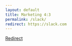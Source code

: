 ```yaml
---
layout: default
title: Marketing 4:3
permalink: /slack/
redirect: https://slack.com
---
```


<meta name="robots" content="noindex,nofollow">

<!-- Replace link above and below with RevolutionUC's slack sign up link -->
[Redirect](https://slack.com)

